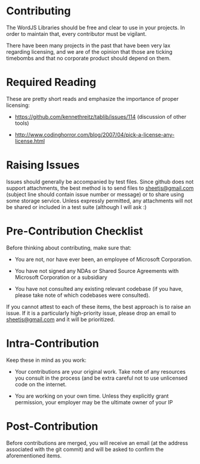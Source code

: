 # Contributing

The WordJS Libraries should be free and clear to use in your projects.  In
order to maintain that, every contributor must be vigilant.

There have been many projects in the past that have been very lax regarding
licensing, and we are of the opinion that those are ticking timebombs and that
no corporate product should depend on them.  


# Required Reading

These are pretty short reads and emphasize the importance of proper licensing:

- https://github.com/kennethreitz/tablib/issues/114 (discussion of other tools)

- http://www.codinghorror.com/blog/2007/04/pick-a-license-any-license.html


# Raising Issues

Issues should generally be accompanied by test files.  Since github does not
support attachments, the best method is to send files to <sheetjs@gmail.com>
(subject line should contain issue number or message) or to share using some
storage service.  Unless expressly permitted, any attachments will not be
shared or included in a test suite (although I will ask :)

# Pre-Contribution Checklist

Before thinking about contributing, make sure that:

- You are not, nor have ever been, an employee of Microsoft Corporation.

- You have not signed any NDAs or Shared Source Agreements with Microsoft 
  Corporation or a subsidiary

- You have not consulted any existing relevant codebase (if you have, please
take note of which codebases were consulted).

If you cannot attest to each of these items, the best approach is to raise an
issue.  If it is a particularly high-priority issue, please drop an email to
<sheetjs@gmail.com> and it will be prioritized.


# Intra-Contribution

Keep these in mind as you work:

- Your contributions are your original work.  Take note of any resources you
  consult in the process (and be extra careful not to use unlicensed code on
  the internet.

- You are working on your own time.  Unless they explicitly grant permission, 
  your employer may be the ultimate owner of your IP


# Post-Contribution 

Before contributions are merged, you will receive an email (at the address
associated with the git commit) and will be asked to confirm the aforementioned
items.
